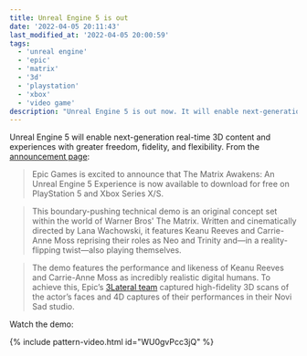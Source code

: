 ```yaml
---
title: Unreal Engine 5 is out
date: '2022-04-05 20:11:43'
last_modified_at: '2022-04-05 20:00:59'
tags:
  - 'unreal engine'
  - 'epic'
  - 'matrix'
  - '3d'
  - 'playstation'
  - 'xbox'
  - 'video game'
description: "Unreal Engine 5 is out now. It will enable next-generation real-time 3D content and experiences with greater freedom, fidelity, and flexibility."
---
```

Unreal Engine 5 will enable next-generation real-time 3D content and experiences with greater freedom, fidelity, and flexibility. From the [announcement page](https://www.unrealengine.com/en-US/blog/introducing-the-matrix-awakens-an-unreal-engine-5-experience):

> Epic Games is excited to announce that The Matrix Awakens: An Unreal Engine 5 Experience is now available to download for free on PlayStation 5 and Xbox Series X/S.

> This boundary-pushing technical demo is an original concept set within the world of Warner Bros' The Matrix. Written and cinematically directed by Lana Wachowski, it features Keanu Reeves and Carrie-Anne Moss reprising their roles as Neo and Trinity and—in a reality-flipping twist—also playing themselves.

> The demo features the performance and likeness of Keanu Reeves and Carrie-Anne Moss as incredibly realistic digital humans. To achieve this, Epic’s [3Lateral team](https://www.3lateral.com/) captured high-fidelity 3D scans of the actor’s faces and 4D captures of their performances in their Novi Sad studio.

Watch the demo:

{% include pattern-video.html id="WU0gvPcc3jQ" %}